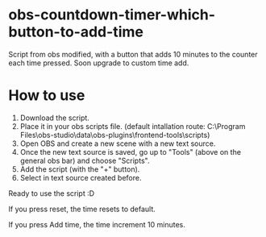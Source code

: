 # obs-countdown-timer-which-button-to-add-time
Script from obs modified, with a button that adds 10 minutes to the counter each time pressed.
Soon upgrade to custom time add.

# How to use
1. Download the script.
2. Place it in your obs scripts file. (default intallation route: C:\Program Files\obs-studio\data\obs-plugins\frontend-tools\scripts)
3. Open OBS and create a new scene with a new text source.
4. Once the new text source is saved, go up to "Tools" (above on the general obs bar) and choose "Scripts".
5. Add the script (with the "+" button).
6. Select in text source created before.

Ready to use the script :D

If you press reset, the time resets to default.

If you press Add time, the time increment 10 minutes.
